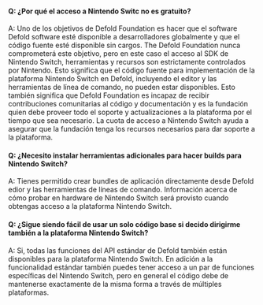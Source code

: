 #### Q: ¿Por qué el acceso a Nintendo Switc no es gratuito?

A: Uno de los objetivos de Defold Foundation es hacer que el software Defold software esté disponible a desarrolladores globalmente y que el código fuente esté disponible sin cargos. The Defold Foundation nunca  comprometerá este objetivo, pero en este caso el acceso al SDK de Nintendo Switch, herramientas y recursos son estrictamente controlados por Nintendo. Esto significa que el código fuente para implementación de la plataforma Nintendo Switch en Defold, incluyendo el editor y las herramientas de línea de comando, no pueden estar disponibles. Esto también significa que Defold Foundation es incapaz de recibir contribuciones comunitarias al código y documentación y es la fundación quien debe proveer todo el soporte y actualizaciones a la plataforma por el tiempo que sea necesario. La cuota de acceso a Nintendo Switch ayuda a asegurar que la fundación tenga los recursos necesarios para dar soporte a la plataforma.


#### Q: ¿Necesito instalar herramientas adicionales para hacer builds para Nintendo Switch?

A: Tienes permitido crear bundles de aplicación directamente desde Defold edior y las herramientas de líneas de comando. Información acerca de cómo probar en hardware de Nintendo Switch será provisto cuando obtengas acceso a la plataforma Nintendo Switch.


#### Q: ¿Sigue siendo fácil de usar un solo código base si decido dirigirme también a la plataforma Nintendo Switch?

A: Si, todas las funciones del API estándar de Defold también están disponibles para la plataforma Nintendo Switch. En adición a la funcionalidad estándar también puedes tener acceso a un par de funciones específicas del Nintendo Switch, pero en general el código debe de mantenerse exactamente de la misma forma a través de múltiples plataformas.
